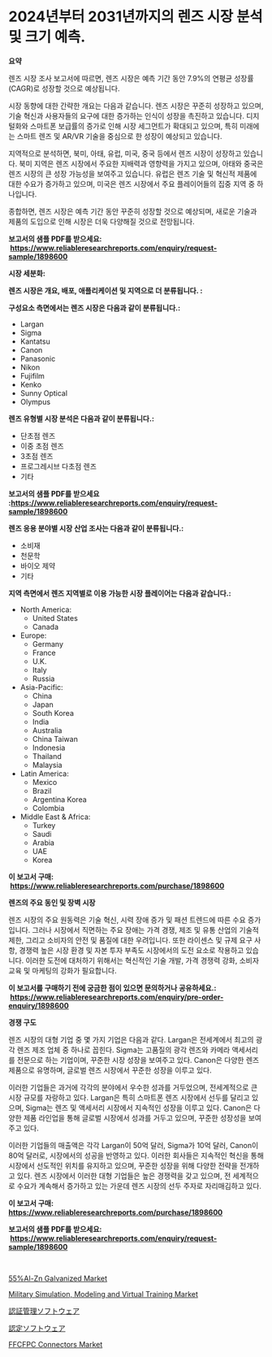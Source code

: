 <p><h1>2024년부터 2031년까지의 렌즈 시장 분석 및 크기 예측.</h1></p><p><strong>요약</strong></p>
<p><p>렌즈 시장 조사 보고서에 따르면, 렌즈 시장은 예측 기간 동안 7.9%의 연평균 성장률(CAGR)로 성장할 것으로 예상됩니다.</p><p>시장 동향에 대한 간략한 개요는 다음과 같습니다. 렌즈 시장은 꾸준히 성장하고 있으며, 기술 혁신과 사용자들의 요구에 대한 증가하는 인식이 성장을 촉진하고 있습니다. 디지털화와 스마트폰 보급률의 증가로 인해 시장 세그먼트가 확대되고 있으며, 특히 미래에는 스마트 렌즈 및 AR/VR 기술을 중심으로 한 성장이 예상되고 있습니다.</p><p>지역적으로 분석하면, 북미, 아태, 유럽, 미국, 중국 등에서 렌즈 시장이 성장하고 있습니다. 북미 지역은 렌즈 시장에서 주요한 지배력과 영향력을 가지고 있으며, 아태와 중국은 렌즈 시장의 큰 성장 가능성을 보여주고 있습니다. 유럽은 렌즈 기술 및 혁신적 제품에 대한 수요가 증가하고 있으며, 미국은 렌즈 시장에서 주요 플레이어들의 집중 지역 중 하나입니다.</p><p>종합하면, 렌즈 시장은 예측 기간 동안 꾸준히 성장할 것으로 예상되며, 새로운 기술과 제품의 도입으로 인해 시장은 더욱 다양해질 것으로 전망됩니다.</p></p>
<p><strong>보고서의 샘플 PDF를 받으세요: &nbsp;<a href="https://www.reliableresearchreports.com/enquiry/request-sample/1898600">https://www.reliableresearchreports.com/enquiry/request-sample/1898600</a></strong></p>
<p><strong>시장 세분화:</strong></p>
<p><strong> 렌즈 시장은 개요, 배포, 애플리케이션 및 지역으로 더 분류됩니다. :</strong></p>
<p><strong>구성요소 측면에서는 렌즈 시장은 다음과 같이 분류됩니다.:</strong></p>
<p><ul><li>Largan</li><li>Sigma</li><li>Kantatsu</li><li>Canon</li><li>Panasonic</li><li>Nikon</li><li>Fujifilm</li><li>Kenko</li><li>Sunny Optical</li><li>Olympus</li></ul></p>
<p><strong> 렌즈 유형별 시장 분석은 다음과 같이 분류됩니다.:</strong></p>
<p><ul><li>단초점 렌즈</li><li>이중 초점 렌즈</li><li>3초점 렌즈</li><li>프로그레시브 다초점 렌즈</li><li>기타</li></ul></p>
<p><strong>보고서의 샘플 PDF를 받으세요 :<a href="https://www.reliableresearchreports.com/enquiry/request-sample/1898600">https://www.reliableresearchreports.com/enquiry/request-sample/1898600</a></strong></p>
<p><strong> 렌즈 응용 분야별 시장 산업 조사는 다음과 같이 분류됩니다.:</strong></p>
<p><ul><li>소비재</li><li>천문학</li><li>바이오 제약</li><li>기타</li></ul></p>
<p><strong>지역 측면에서 렌즈 지역별로 이용 가능한 시장 플레이어는 다음과 같습니다.:</strong></p>
<p><ul>
    <li>
        North America:
        <ul>
            <li>United States</li>
            <li>Canada</li>
        </ul>
    </li>
    <li>
        Europe:
        <ul>
            <li>Germany</li>
            <li>France</li>
            <li>U.K.</li>
            <li>Italy</li>
            <li>Russia</li>
        </ul>
    </li>
    <li>
        Asia-Pacific:
        <ul>
            <li>China</li>
            <li>Japan</li>
            <li>South Korea</li>
            <li>India</li>
            <li>Australia</li>
            <li>China Taiwan</li>
            <li>Indonesia</li>
            <li>Thailand</li>
            <li>Malaysia</li>
        </ul>
    </li>
    <li>
        Latin America:
        <ul>
            <li>Mexico</li>
            <li>Brazil</li>
            <li>Argentina Korea</li>
            <li>Colombia</li>
        </ul>
    </li>
    <li>
        Middle East & Africa:
        <ul>
            <li>Turkey</li>
            <li>Saudi</li>
            <li>Arabia</li>
            <li>UAE</li>
            <li>Korea</li>
        </ul>
    </li>
    </ul></p>
<p><strong>이 보고서 구매: &nbsp;<a href="https://www.reliableresearchreports.com/purchase/1898600">https://www.reliableresearchreports.com/purchase/1898600</a></strong></p>
<p><strong>렌즈의 주요 동인 및 장벽 시장</strong></p>
<p><p>렌즈 시장의 주요 원동력은 기술 혁신, 시력 장애 증가 및 패션 트렌드에 따른 수요 증가입니다. 그러나 시장에서 직면하는 주요 장애는 가격 경쟁, 제조 및 유통 산업의 기술적 제한, 그리고 소비자의 안전 및 품질에 대한 우려입니다. 또한 라이센스 및 규제 요구 사항, 경쟁력 높은 시장 환경 및 자본 투자 부족도 시장에서의 도전 요소로 작용하고 있습니다. 이러한 도전에 대처하기 위해서는 혁신적인 기술 개발, 가격 경쟁력 강화, 소비자 교육 및 마케팅의 강화가 필요합니다.</p></p>
<p><strong>이 보고서를 구매하기 전에 궁금한 점이 있으면 문의하거나 공유하세요.: &nbsp;<a href="https://www.reliableresearchreports.com/enquiry/pre-order-enquiry/1898600">https://www.reliableresearchreports.com/enquiry/pre-order-enquiry/1898600</a></strong></p>
<p><strong>경쟁 구도</strong></p>
<p><p>렌즈 시장의 대형 기업 중 몇 가지 기업은 다음과 같다. Largan은 전세계에서 최고의 광각 렌즈 제조 업체 중 하나로 꼽힌다. Sigma는 고품질의 광각 렌즈와 카메라 액세서리를 전문으로 하는 기업이며, 꾸준한 시장 성장을 보여주고 있다. Canon은 다양한 렌즈 제품으로 유명하며, 글로벌 렌즈 시장에서 꾸준한 성장을 이루고 있다. </p><p>이러한 기업들은 과거에 각각의 분야에서 우수한 성과를 거두었으며, 전세계적으로 큰 시장 규모를 자랑하고 있다. Largan은 특히 스마트폰 렌즈 시장에서 선두를 달리고 있으며, Sigma는 렌즈 및 액세서리 시장에서 지속적인 성장을 이루고 있다. Canon은 다양한 제품 라인업을 통해 글로벌 시장에서 성과를 거두고 있으며, 꾸준한 성장성을 보여주고 있다.</p><p>이러한 기업들의 매출액은 각각 Largan이 50억 달러, Sigma가 10억 달러, Canon이 80억 달러로, 시장에서의 성공을 반영하고 있다. 이러한 회사들은 지속적인 혁신을 통해 시장에서 선도적인 위치를 유지하고 있으며, 꾸준한 성장을 위해 다양한 전략을 전개하고 있다. 렌즈 시장에서 이러한 대형 기업들은 높은 경쟁력을 갖고 있으며, 전 세계적으로 수요가 계속해서 증가하고 있는 가운데 렌즈 시장의 선두 주자로 자리매김하고 있다.</p></p>
<p><strong>이 보고서 구매: &nbsp; <a href="https://www.reliableresearchreports.com/purchase/1898600">https://www.reliableresearchreports.com/purchase/1898600</a></strong></p>
<p><strong>보고서의 샘플 PDF를 받으세요: &nbsp;<a href="https://www.reliableresearchreports.com/enquiry/request-sample/1898600">https://www.reliableresearchreports.com/enquiry/request-sample/1898600</a></strong><strong></strong></p>
<p>&nbsp;</p>
<p><p><a href="https://issuu.com/reportprime-2/docs/55al-zn-galvanized-market-size-2030.pptx">55%Al-Zn Galvanized Market</a></p><p><a href="https://butternut-bug-553.notion.site/Military-Simulation-Modeling-and-Virtual-Training-Market-Research-Report-Unlocks-Analysis-on-the-Ma-2be5fe6ec1b24c66b5f2cfd5fa976694">Military Simulation, Modeling and Virtual Training Market</a></p><p><a href="https://github.com/mcbeesbxa270/Market-Research-Report-List-1/blob/main/4010667194591.md">認証管理ソフトウェア</a></p><p><a href="https://github.com/ksxzwxabcuynh011/Market-Research-Report-List-1/blob/main/4903040194590.md">認定ソフトウェア</a></p><p><a href="https://view.publitas.com/reportprime-1/ffcfpc-connectors-market-a-comprehensive-report-of-its-market-share-growth-trends-2024-2031/">FFCFPC Connectors Market</a></p></p>